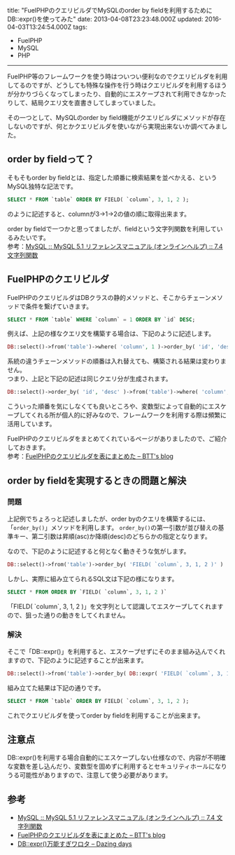 title: "FuelPHPのクエリビルダでMySQLのorder by fieldを利用するためにDB::expr()を使ってみた"
date: 2013-04-08T23:23:48.000Z
updated: 2016-04-03T13:24:54.000Z
tags: 
  - FuelPHP
  - MySQL
  - PHP
---

FuelPHP等のフレームワークを使う時はついつい便利なのでクエリビルダを利用してるのですが、どうしても特殊な操作を行う時はクエリビルダを利用するほうが分かりづらくなってしまったり、自動的にエスケープされて利用できなかったりして、結局クエリ文を直書きしてしまっていました。

その一つとして、MySQLのorder by field機能がクエリビルダにメソッドが存在しないのですが、何とかクエリビルダを使いながら実現出来ないか調べてみました。


## order by fieldって？

そもそもorder by fieldとは、指定した順番に検索結果を並べかえる、というMySQL独特な記法です。

```sql
SELECT * FROM `table` ORDER BY FIELD( `column`, 3, 1, 2 );
```

のように記述すると、columnが3→1→2の値の順に取得出来ます。

order by fieldで一つかと思ってましたが、fieldという文字列関数を利用しているみたいです。  
 参考：[MySQL :: MySQL 5.1 リファレンスマニュアル (オンラインヘルプ) :: 7.4 文字列関数](http://dev.mysql.com/doc/refman/5.1-olh/ja/string-functions.html#function_field)


## FuelPHPのクエリビルダ

FuelPHPのクエリビルダはDBクラスの静的メソッドと、そこからチェーンメソッドで条件を繋げていきます。

```sql
SELECT * FROM `table` WHERE `column` = 1 ORDER BY `id` DESC;
```

例えば、上記の様なクエリ文を構築する場合は、下記のように記述します。

```php
DB::select()->from('table')->where( 'column', 1 )->order_by( 'id', 'desc' );
```

系統の違うチェーンメソッドの順番は入れ替えても、構築される結果は変わりません。  
 つまり、上記と下記の記述は同じクエリ分が生成されます。

```php
DB::select()->order_by( 'id', 'desc' )->from('table')->where( 'column', 1 );
```

こういった順番を気にしなくても良いところや、変数型によって自動的にエスケープしてくれる所が個人的に好みなので、フレームワークを利用する際は頻繁に活用しています。

FuelPHPのクエリビルダをまとめてくれているページがありましたので、ご紹介しておきます。  
 参考：[FuelPHPのクエリビルダを表にまとめた – BTT's blog](http://btt.hatenablog.com/entry/2012/08/20/190737)


## order by fieldを実現するときの問題と解決

### 問題

上記例でちょろっと記述しましたが、order byのクエリを構築するには、「`order_by()`」メソッドを利用します。 
`order_by()`の第一引数が並び替えの基準キー、第二引数は昇順(asc)か降順(desc)のどちらかの指定となります。

なので、下記のように記述すると何となく動きそうな気がします。

```php
DB::select()->from('table')->order_by( 'FIELD( `column`, 3, 1, 2 )' )
```

しかし、実際に組み立てられるSQL文は下記の様になります。

```sql
SELECT * FROM ORDER BY `FIELD( `column`, 3, 1, 2 )`
```

「FIELD( \`column\`, 3, 1, 2 )」を文字列として認識してエスケープしてくれますので、狙った通りの動きをしてくれません。

### 解決

そこで「DB::expr()」を利用すると、エスケープせずにそのまま組み込んでくれますので、下記のように記述することが出来ます。

```php
DB::select()->from('table')->order_by( DB::expr( 'FIELD( `column`, 3, 1, 2 )' ) )
```

組み立てた結果は下記の通りです。

```sql
SELECT * FROM `table` ORDER BY FIELD( `column`, 3, 1, 2 );
```

これでクエリビルダを使ってorder by fieldを利用することが出来ます。


## 注意点

DB::expr()を利用する場合自動的にエスケープしない仕様なので、内容が不明確な変数を差し込んだり、変数型を固めずに利用するとセキュリティホールになりうる可能性がありますので、注意して使う必要があります。


## 参考

- [MySQL :: MySQL 5.1 リファレンスマニュアル (オンラインヘルプ) :: 7.4 文字列関数](http://dev.mysql.com/doc/refman/5.1-olh/ja/string-functions.html#function_field)
- [FuelPHPのクエリビルダを表にまとめた – BTT's blog](http://btt.hatenablog.com/entry/2012/08/20/190737)
- [DB::expr()万能すぎワロタ – Dazing days](http://d.hatena.ne.jp/ts_asano/20121114/1352899282)